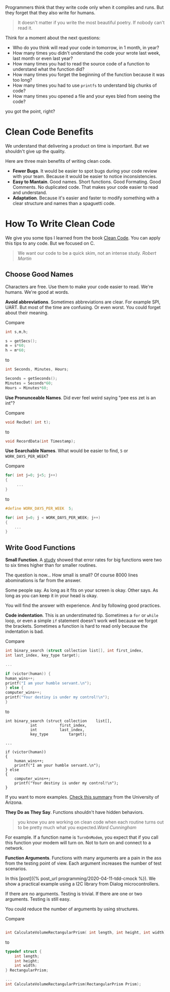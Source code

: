 

Programmers think that they write code only when it compiles and runs.
But they forget that they also write for humans.

> It doesn't matter if you write the most beautiful poetry. If nobody can't read it.


Think for a moment about the next questions:


- Who do you think will read your code in tomorrow, in 1 month, in year? 
- How many times you didn't understand the code your wrote last week,  last month or even last year?
- How many times you had to read the source code of a function to understand what the function did?
- How many times you forget the beginning of the function because it was too long? 
- How many times you had to use `printfs` to understand big chunks of code?
- How many times you opened a file and your eyes bled from seeing the code?

you got the point, right?

# Clean Code Benefits 

We understand that delivering a product on time is important. But we shouldn't give up the quality.

Here are three main benefits of writing clean code.

- **Fewer Bugs**.  It would be easier to spot bugs during your code review with your team. Because it would be easier to notice inconsistencies. 
- **Easy to Mantain**. Good names. Short functions. Good Formating. Good Comments. No duplicated code. That makes your code easier to read and understand. 
- **Adaptation**. Because it's easier and faster to modify something with a clear structure and names than a spaguetti code.

# How To Write Clean Code

We give you some tips I learned from the book [Clean Code](https://amzn.to/2J7mMTE).
You can apply this tips to any code. But we focused on C.

> We want our code to be a quick skim, not an intense study. _Robert Martin_

## Choose Good Names
Characters are free. Use them to make your code easier to read. We're humans. We're good at words. 


**Avoid abbreviations**. Sometimes abbreviations are clear. For example SPI, UART. But most of the time are confusing. Or even worst. You could forget about their meaning.  

Compare

```c
int s,m,h;

s = getSecs();
m = s*60;
h = m*60; 
```

to

```c
int Seconds, Minutes, Hours;

Seconds = getSeconds();
Minutes = Seconds*60;
Hours = Minutes*60; 
```

**Use Pronunceable Names**. Did ever feel weird saying "pee ess zet is an int"? 

Compare

```c
void RecDat( int t);
```

to

```c
void RecordData(int Timestamp);
```

**Use Searchable Names**. What would be easier to find, `5` or `WORK_DAYS_PER_WEEK`?

Compare

```c
for( int j=0; j<5; j++)
{
     ... 
}
```
to

```c
#define WORK_DAYS_PER_WEEK  5;

for( int j=0; j < WORK_DAYS_PER_WEEK; j++)
{
    ...
}
```

## Write Good Functions

**Small Function**.
A [study](https://pdos.csail.mit.edu/archive/6.097/readings/osbugs.pdf) showed that error rates for big functions were two to six times higher than for smaller routines.

The question is now... How small is small? Of course 8000 lines abominations is far from the answer.

Some people say. As long as it fits on your screen is okay. Other says. As long as you can keep it in your head is okay.

You will find the answer with experience. And by following good practices. 

**Code indentation**. 
This is an understimated tip. Sometimes a `for` or `while` loop, or even a simple `if` statement doesn't work well because we forgot the brackets. 
Sometimes a function is hard to read only because the indentation is bad.

Compare

```c
int binary_search (struct collection list[], int first_index,
int last_index, key_type target);

...

if (victor(human)) {
human_wins++;
printf("I am your humble servant.\n");
} else {
computer_wins++;
printf("Your destiny is under my control!\n");
}

```

to 

```
int binary_search (struct collection 	list[], 
		   int 			first_index,
		   int 			last_index, 
		   key_type 		target);

...

if (victor(human)) 
{
	human_wins++;
	printf("I am your humble servant.\n");
} else 
{
	computer_wins++;
	printf("Your destiny is under my control!\n");
}

```

If you want to more examples. [Check this summary](https://www2.cs.arizona.edu/~mccann/indent_c.html#ThreeOne) from the University of Arizona.

**They Do as They Say**. Functions shouldn't have hidden behaviors. 

>  you know you are working on clean code when each routine turns out to be pretty much what you expected._Ward Cunningham_

For example. If a function name is `TurnOnModem`, you expect that if you call this function your modem will turn on. Not to turn on and connect to a network. 

**Function Arguments**. Functions with many arguments are a pain in the ass from the testing point of view. Each argument increases the number of test scenarios. 

In this [post]({% post_url programming/2020-04-11-tdd-cmock %}). We show a practical example using a I2C library from Dialog microcontrollers. 

If there are no arguments. Testing is trivial. If there are one or two arguments. Testing is still easy. 

You could reduce the number of arguments by using structures.

Compare 


```c

int CalculateVolumeRectangularPrism( int length, int height, int width);
```

to

```c
typedef struct {
    int length;
    int height;
    int width;
} RectangularPrism;

...
int CalculateVolumeRectangularPrism(RectangularPrism Prism);

```



